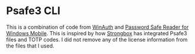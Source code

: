 # Psafe3 CLI

This is a combination of code from [WinAuth](https://github.com/winauth/winauth) and [Password Safe Reader for Windows Mobile](https://www.codeproject.com/Articles/34083/Password-Safe-Reader-for-Windows-Mobile). This is inspired by how [Strongbox](https://strongboxsafe.com/) has integrated Psafe3 files and TOTP codes. I did not remove any of the license information from the files that I used.